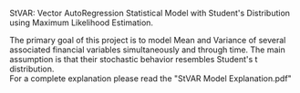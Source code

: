 StVAR: Vector AutoRegression Statistical Model with Student's Distribution using Maximum Likelihood Estimation.

The primary goal of this project is to model Mean and Variance of several associated financial variables simultaneously and through time. The main assumption is that their stochastic behavior resembles Student's t distribution.  
For a complete explanation please read the "StVAR Model Explanation.pdf"
